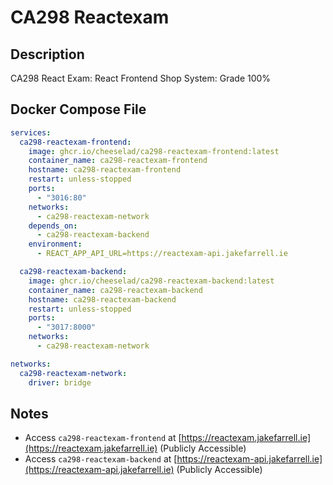 # CA298 Reactexam
    
    

## Description

CA298 React Exam: React Frontend Shop System: Grade 100%

## Docker Compose File

```yaml
services:
  ca298-reactexam-frontend:
    image: ghcr.io/cheeselad/ca298-reactexam-frontend:latest
    container_name: ca298-reactexam-frontend
    hostname: ca298-reactexam-frontend
    restart: unless-stopped
    ports:
      - "3016:80"
    networks:
      - ca298-reactexam-network
    depends_on:
      - ca298-reactexam-backend
    environment:
      - REACT_APP_API_URL=https://reactexam-api.jakefarrell.ie

  ca298-reactexam-backend:
    image: ghcr.io/cheeselad/ca298-reactexam-backend:latest
    container_name: ca298-reactexam-backend
    hostname: ca298-reactexam-backend
    restart: unless-stopped
    ports:
      - "3017:8000"
    networks:
      - ca298-reactexam-network

networks:
  ca298-reactexam-network:
    driver: bridge
```

## Notes

- Access `ca298-reactexam-frontend` at [https://reactexam.jakefarrell.ie](https://reactexam.jakefarrell.ie) (Publicly Accessible)
- Access `ca298-reactexam-backend` at [https://reactexam-api.jakefarrell.ie](https://reactexam-api.jakefarrell.ie) (Publicly Accessible)